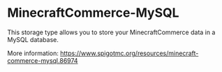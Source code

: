 # MinecraftCommerce-MySQL
This storage type allows you to store your MinecraftCommerce data in a MySQL database.

More information:
https://www.spigotmc.org/resources/minecraft-commerce-mysql.86974